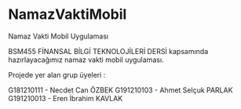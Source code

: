 # NamazVaktiMobil
Namaz Vakti Mobil Uygulaması

BSM455 FİNANSAL BİLGİ TEKNOLOJİLERİ DERSİ kapsamında hazırlayacağımız namaz vakti mobil uygulaması.

Projede yer alan grup üyeleri : 

G181210111 - Necdet Can ÖZBEK
G191210103 - Ahmet Selçuk PARLAK
G191210013 - Eren İbrahim KAVLAK
